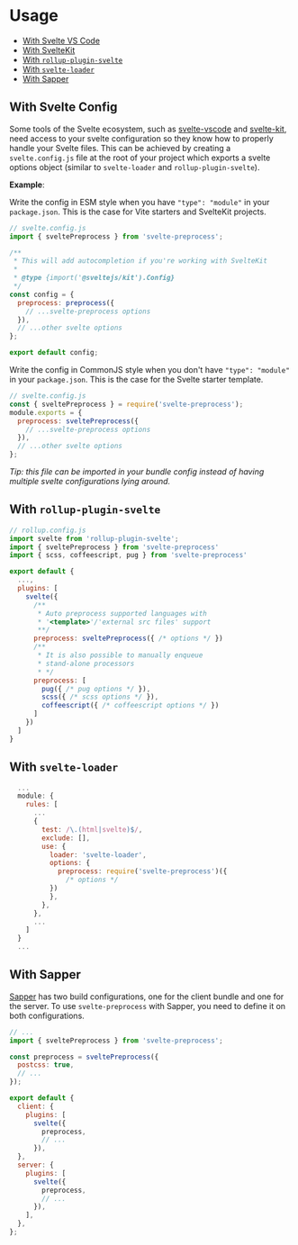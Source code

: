 # Usage

<!-- @import "[TOC]" {cmd="toc" depthFrom=2 depthTo=6 orderedList=false} -->

<!-- code_chunk_output -->

- [With Svelte VS Code](#with-svelte-config)
- [With SvelteKit](#with-svelte-config)
- [With `rollup-plugin-svelte`](#with-rollup-plugin-svelte)
- [With `svelte-loader`](#with-svelte-loader)
- [With Sapper](#with-sapper)

<!-- /code_chunk_output -->

## With Svelte Config

Some tools of the Svelte ecosystem, such as [svelte-vscode](https://marketplace.visualstudio.com/items?itemName=svelte.svelte-vscode) and [svelte-kit](https://github.com/sveltejs/kit), need access to your svelte configuration so they know how to properly handle your Svelte files. This can be achieved by creating a `svelte.config.js` file at the root of your project which exports a svelte options object (similar to `svelte-loader` and `rollup-plugin-svelte`).

**Example**:

Write the config in ESM style when you have `"type": "module"` in your `package.json`. This is the case for Vite starters and SvelteKit projects.

```js
// svelte.config.js
import { sveltePreprocess } from 'svelte-preprocess';

/**
 * This will add autocompletion if you're working with SvelteKit
 *
 * @type {import('@sveltejs/kit').Config}
 */
const config = {
  preprocess: preprocess({
    // ...svelte-preprocess options
  }),
  // ...other svelte options
};

export default config;
```

Write the config in CommonJS style when you don't have `"type": "module"` in your `package.json`. This is the case for the Svelte starter template.

```js
// svelte.config.js
const { sveltePreprocess } = require('svelte-preprocess');
module.exports = {
  preprocess: sveltePreprocess({
    // ...svelte-preprocess options
  }),
  // ...other svelte options
};
```

_Tip: this file can be imported in your bundle config instead of having multiple svelte configurations lying around._

## With `rollup-plugin-svelte`

```js
// rollup.config.js
import svelte from 'rollup-plugin-svelte';
import { sveltePreprocess } from 'svelte-preprocess'
import { scss, coffeescript, pug } from 'svelte-preprocess'

export default {
  ...,
  plugins: [
    svelte({
      /**
       * Auto preprocess supported languages with
       * '<template>'/'external src files' support
       **/
      preprocess: sveltePreprocess({ /* options */ })
      /**
       * It is also possible to manually enqueue
       * stand-alone processors
       * */
      preprocess: [
        pug({ /* pug options */ }),
        scss({ /* scss options */ }),
        coffeescript({ /* coffeescript options */ })
      ]
    })
  ]
}
```

## With `svelte-loader`

```js
  ...
  module: {
    rules: [
      ...
      {
        test: /\.(html|svelte)$/,
        exclude: [],
        use: {
          loader: 'svelte-loader',
          options: {
            preprocess: require('svelte-preprocess')({
              /* options */
          })
          },
        },
      },
      ...
    ]
  }
  ...
```

## With Sapper

[Sapper](https://sapper.svelte.dev/) has two build configurations, one for the client bundle and one for the server. To use `svelte-preprocess` with Sapper, you need to define it on both configurations.

```js
// ...
import { sveltePreprocess } from 'svelte-preprocess';

const preprocess = sveltePreprocess({
  postcss: true,
  // ...
});

export default {
  client: {
    plugins: [
      svelte({
        preprocess,
        // ...
      }),
  },
  server: {
    plugins: [
      svelte({
        preprocess,
        // ...
      }),
    ],
  },
};
```
